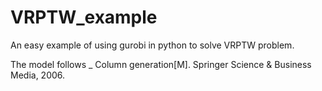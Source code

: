 # VRPTW_example
An easy example of using gurobi in python to solve VRPTW problem.


The model follows _ Column generation[M]. Springer Science & Business Media, 2006.
